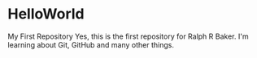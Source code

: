 # HelloWorld
My First Repository
Yes, this is the first repository for Ralph R Baker.
I'm learning about Git, GitHub and many other things.

